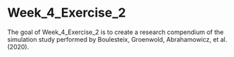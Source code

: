 
# Week_4_Exercise_2

<!-- badges: start -->
<!-- badges: end -->

The goal of Week_4_Exercise_2 is to create a research compendium of the simulation study performed by Boulesteix, Groenwold, Abrahamowicz, et al. (2020).

